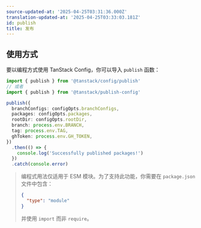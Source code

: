 ```yaml
---
source-updated-at: '2025-04-25T03:31:36.000Z'
translation-updated-at: '2025-04-25T03:33:03.181Z'
id: publish
title: 发布
---
```

## 使用方式

要以编程方式使用 TanStack Config，你可以导入 `publish` 函数：

```ts
import { publish } from '@tanstack/config/publish'
// 或者
import { publish } from '@tanstack/publish-config'

publish({
  branchConfigs: configOpts.branchConfigs,
  packages: configOpts.packages,
  rootDir: configOpts.rootDir,
  branch: process.env.BRANCH,
  tag: process.env.TAG,
  ghToken: process.env.GH_TOKEN,
})
  .then(() => {
    console.log('Successfully published packages!')
  })
  .catch(console.error)
```

> 编程式用法仅适用于 ESM 模块。为了支持此功能，你需要在 `package.json` 文件中包含：
>
> ```json
> {
>   "type": "module"
> }
> ```
>
> 并使用 `import` 而非 `require`。
